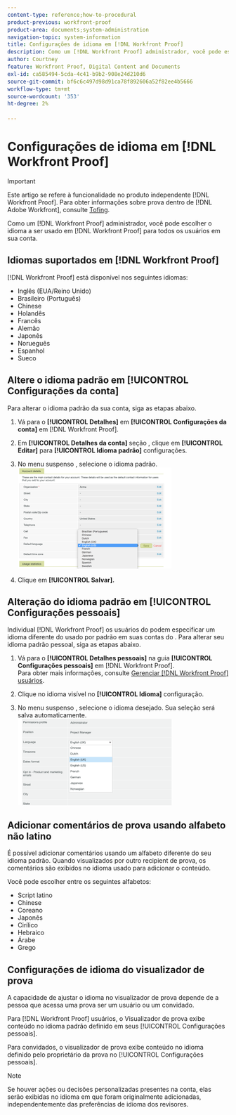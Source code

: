 ```yaml
---
content-type: reference;how-to-procedural
product-previous: workfront-proof
product-area: documents;system-administration
navigation-topic: system-information
title: Configurações de idioma em [!DNL Workfront Proof]
description: Como um [!DNL Workfront Proof] administrador, você pode escolher o idioma a ser usado em [!DNL Workfront Proof] para todos os usuários em sua conta.
author: Courtney
feature: Workfront Proof, Digital Content and Documents
exl-id: ca585494-5cda-4c41-b9b2-908e24d210d6
source-git-commit: bf6c6c497d98d91ca78f892606a52f82ee4b5666
workflow-type: tm+mt
source-wordcount: '353'
ht-degree: 2%

---
```


# Configurações de idioma em [!DNL Workfront Proof]

>[!IMPORTANT]
>
>Este artigo se refere à funcionalidade no produto independente [!DNL Workfront Proof]. Para obter informações sobre prova dentro de [!DNL Adobe Workfront], consulte [Tofing](../../../review-and-approve-work/proofing/proofing.md).

Como um [!DNL Workfront Proof] administrador, você pode escolher o idioma a ser usado em [!DNL Workfront Proof] para todos os usuários em sua conta.

## Idiomas suportados em [!DNL Workfront Proof]

[!DNL Workfront Proof] está disponível nos seguintes idiomas:

* Inglês (EUA/Reino Unido)
* Brasileiro (Português)
* Chinese
* Holandês
* Francês
* Alemão
* Japonês
* Norueguês
* Espanhol
* Sueco

## Altere o idioma padrão em [!UICONTROL Configurações da conta]

Para alterar o idioma padrão da sua conta, siga as etapas abaixo.

1. Vá para o **[!UICONTROL Detalhes]** em **[!UICONTROL Configurações da conta]** em [!DNL Workfront Proof].

1. Em **[!UICONTROL Detalhes da conta]** seção , clique em **[!UICONTROL Editar]** para **[!UICONTROL Idioma padrão]** configurações.

1. No menu suspenso , selecione o idioma padrão.\
   ![account_language_setting.png](assets/account-language-setting-350x230.png)

1. Clique em **[!UICONTROL Salvar].**

## Alteração do idioma padrão em [!UICONTROL Configurações pessoais]

Individual [!DNL Workfront Proof] os usuários do podem especificar um idioma diferente do usado por padrão em suas contas do . Para alterar seu idioma padrão pessoal, siga as etapas abaixo.

1. Vá para o **[!UICONTROL Detalhes pessoais]** na guia **[!UICONTROL Configurações pessoais]** em [!DNL Workfront Proof].\
   Para obter mais informações, consulte [Gerenciar [!DNL Workfront Proof] usuários](../../../workfront-proof/wp-acct-admin/account-settings/manage-wp-users.md).

1. Clique no idioma visível no **[!UICONTROL Idioma]** configuração.
1. No menu suspenso , selecione o idioma desejado. Sua seleção será salva automaticamente.\
   ![custom_language_setting.png](assets/personal-language-setting-350x197.png)

## Adicionar comentários de prova usando alfabeto não latino

É possível adicionar comentários usando um alfabeto diferente do seu idioma padrão. Quando visualizados por outro recipient de prova, os comentários são exibidos no idioma usado para adicionar o conteúdo.

Você pode escolher entre os seguintes alfabetos:

* Script latino
* Chinese
* Coreano
* Japonês
* Cirílico
* Hebraico
* Árabe
* Grego

## Configurações de idioma do visualizador de prova

A capacidade de ajustar o idioma no visualizador de prova depende de a pessoa que acessa uma prova ser um usuário ou um convidado.

Para [!DNL Workfront Proof] usuários, o Visualizador de prova exibe conteúdo no idioma padrão definido em seus [!UICONTROL Configurações pessoais].

Para convidados, o visualizador de prova exibe conteúdo no idioma definido pelo proprietário da prova no [!UICONTROL Configurações pessoais].

>[!NOTE]
>
>Se houver ações ou decisões personalizadas presentes na conta, elas serão exibidas no idioma em que foram originalmente adicionadas, independentemente das preferências de idioma dos revisores.
